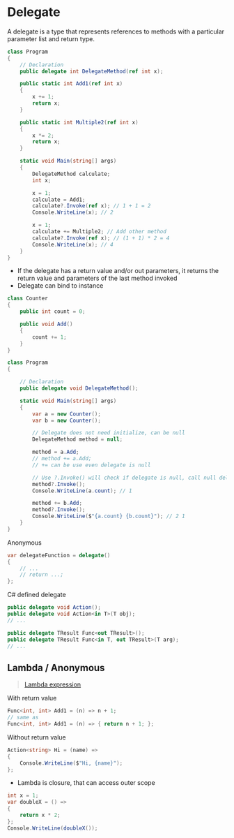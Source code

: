 # Delegate

A delegate is a type that represents references to methods with a particular parameter list and return type.

```cs
class Program
{
    // Declaration
    public delegate int DelegateMethod(ref int x);

    public static int Add1(ref int x)
    {
        x += 1;
        return x;
    }

    public static int Multiple2(ref int x)
    {
        x *= 2;
        return x;
    }

    static void Main(string[] args)
    {
        DelegateMethod calculate;
        int x;

        x = 1;
        calculate = Add1;
        calculate?.Invoke(ref x); // 1 + 1 = 2
        Console.WriteLine(x); // 2

        x = 1;
        calculate += Multiple2; // Add other method
        calculate?.Invoke(ref x); // (1 + 1) * 2 = 4
        Console.WriteLine(x); // 4
    }
}
```

- If the delegate has a return value and/or out parameters, it returns the return value and parameters of the last method invoked
- Delegate can bind to instance

```cs
class Counter
{
    public int count = 0;

    public void Add()
    {
        count += 1;
    }
}

class Program
{

    // Declaration
    public delegate void DelegateMethod();

    static void Main(string[] args)
    {
        var a = new Counter();
        var b = new Counter();

        // Delegate does not need initialize, can be null
        DelegateMethod method = null;

        method = a.Add;
        // method += a.Add;
        // += can be use even delegate is null

        // Use ?.Invoke() will check if delegate is null, call null delegate() will throw error
        method?.Invoke();
        Console.WriteLine(a.count); // 1

        method += b.Add;
        method?.Invoke();
        Console.WriteLine($"{a.count} {b.count}"); // 2 1
    }
}
```

Anonymous

```cs
var delegateFunction = delegate()
{
    // ...
    // return ...;
};
```

C# defined delegate

```cs
public delegate void Action();
public delegate void Action<in T>(T obj);
// ...

public delegate TResult Func<out TResult>();
public delegate TResult Func<in T, out TResult>(T arg);
// ...
```

## Lambda / Anonymous

> [Lambda expression](https://docs.microsoft.com/en-us/dotnet/csharp/language-reference/operators/lambda-expressions)

With return value

```cs
Func<int, int> Add1 = (n) => n + 1;
// same as
Func<int, int> Add1 = (n) => { return n + 1; };
```

Without return value

```cs
Action<string> Hi = (name) =>
{
    Console.WriteLine($"Hi, {name}");
};
```

- Lambda is closure, that can access outer scope

```cs
int x = 1;
var doubleX = () =>
{
    return x * 2;
};
Console.WriteLine(doubleX());
```
